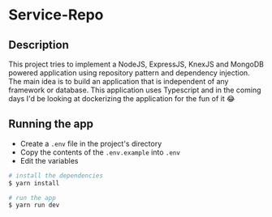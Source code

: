 # Service-Repo

## Description
This project tries to implement a NodeJS, ExpressJS, KnexJS and MongoDB powered application using repository pattern and dependency injection. The main idea is to build an application that is independent of any framework or database. This application uses Typescript and in the coming days I'd be looking at dockerizing the application for the fun of it 😂

## Running the app

- Create a `.env` file in the project's directory
- Copy the contents of the `.env.example` into `.env`
- Edit the variables

```bash
# install the dependencies
$ yarn install

# run the app
$ yarn run dev
```
